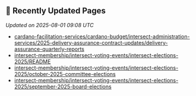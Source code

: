 ## 🔄 Recently Updated Pages

_Updated on 2025-08-01 09:08 UTC_

- [cardano-facilitation-services/cardano-budget/intersect-administration-services/2025-delivery-assurance-contract-updates/delivery-assurance-quarterly-reports](https://docs.intersectmbo.org/cardano-facilitation-services/cardano-budget/intersect-administration-services/2025-delivery-assurance-contract-updates/delivery-assurance-quarterly-reports)
- [intersect-membership/intersect-voting-events/intersect-elections-2025/README](https://docs.intersectmbo.org/intersect-membership/intersect-voting-events/intersect-elections-2025/README)
- [intersect-membership/intersect-voting-events/intersect-elections-2025/october-2025-committee-elections](https://docs.intersectmbo.org/intersect-membership/intersect-voting-events/intersect-elections-2025/october-2025-committee-elections)
- [intersect-membership/intersect-voting-events/intersect-elections-2025/september-2025-board-elections](https://docs.intersectmbo.org/intersect-membership/intersect-voting-events/intersect-elections-2025/september-2025-board-elections)
